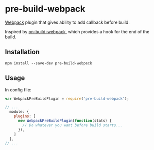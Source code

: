 # pre-build-webpack

[Webpack](http://webpack.github.io/) plugin that gives ability to add callback
before build.

Inspired by [on-build-webpack](https://github.com/kossnocorp/on-build-webpack), which provides a hook for the end of the build.

## Installation

```
npm install --save-dev pre-build-webpack
```

## Usage

In config file:

``` javascript
var WebpackPreBuildPlugin = require('pre-build-webpack');

// ...
  module: {
    plugins: [
      new WebpackPreBuildPlugin(function(stats) {
        // Do whatever you want before build starts...
      }),
    ]
  },
// ...
```


